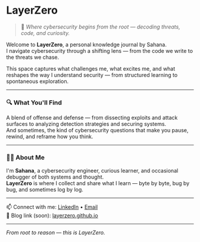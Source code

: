 # LayerZero

> 🧠 *Where cybersecurity begins from the root — decoding threats, code, and curiosity.*

Welcome to **LayerZero**, a personal knowledge journal by Sahana.  
I navigate cybersecurity through a shifting lens — from the code we write to the threats we chase.

This space captures what challenges me, what excites me, and what reshapes the way I understand security — from structured learning to spontaneous exploration.

---

### 🔍 What You'll Find

A blend of offense and defense — from dissecting exploits and attack surfaces to analyzing detection strategies and securing systems.  
And sometimes, the kind of cybersecurity questions that make you pause, rewind, and reframe how you think.

---

### 👩‍💻 About Me

I'm **Sahana**, a cybersecurity engineer, curious learner, and occasional debugger of both systems and thought.  
**LayerZero** is where I collect and share what I learn — byte by byte, bug by bug, and sometimes log by log.

---

📫 Connect with me: [LinkedIn](https://www.linkedin.com/in/sahananmurthy/) • [Email](mailto:sahanamurthy2010@gmail.com)  
🔗 Blog link (soon): [layerzero.github.io](https://github.com/sahana-n-murthy/LayerZero)

---

*From root to reason — this is LayerZero.*

